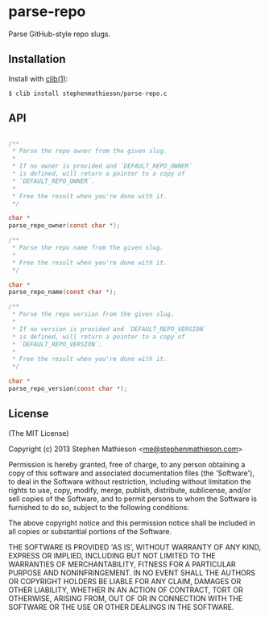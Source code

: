 
# parse-repo

  Parse GitHub-style repo slugs.

## Installation

  Install with [clib(1)](https://github.com/clibs/clib):

    $ clib install stephenmathieson/parse-repo.c

## API

```c

/**
 * Parse the repo owner from the given slug.
 *
 * If no owner is provided and `DEFAULT_REPO_OWNER`
 * is defined, will return a pointer to a copy of
 * `DEFAULT_REPO_OWNER`.
 *
 * Free the result when you're done with it.
 */

char *
parse_repo_owner(const char *);

/**
 * Parse the repo name from the given slug.
 *
 * Free the result when you're done with it.
 */

char *
parse_repo_name(const char *);

/**
 * Parse the repo version from the given slug.
 *
 * If no version is provided and `DEFAULT_REPO_VERSION`
 * is defined, will return a pointer to a copy of
 * `DEFAULT_REPO_VERSION`.
 *
 * Free the result when you're done with it.
 */

char *
parse_repo_version(const char *);

```


## License

(The MIT License)

Copyright (c) 2013 Stephen Mathieson &lt;me@stephenmathieson.com&gt;

Permission is hereby granted, free of charge, to any person obtaining
a copy of this software and associated documentation files (the
'Software'), to deal in the Software without restriction, including
without limitation the rights to use, copy, modify, merge, publish,
distribute, sublicense, and/or sell copies of the Software, and to
permit persons to whom the Software is furnished to do so, subject to
the following conditions:

The above copyright notice and this permission notice shall be
included in all copies or substantial portions of the Software.

THE SOFTWARE IS PROVIDED 'AS IS', WITHOUT WARRANTY OF ANY KIND,
EXPRESS OR IMPLIED, INCLUDING BUT NOT LIMITED TO THE WARRANTIES OF
MERCHANTABILITY, FITNESS FOR A PARTICULAR PURPOSE AND NONINFRINGEMENT.
IN NO EVENT SHALL THE AUTHORS OR COPYRIGHT HOLDERS BE LIABLE FOR ANY
CLAIM, DAMAGES OR OTHER LIABILITY, WHETHER IN AN ACTION OF CONTRACT,
TORT OR OTHERWISE, ARISING FROM, OUT OF OR IN CONNECTION WITH THE
SOFTWARE OR THE USE OR OTHER DEALINGS IN THE SOFTWARE.